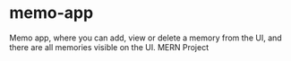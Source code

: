 # memo-app
Memo app, where you can add, view or delete a memory from the UI, and there are all memories visible on the UI. MERN Project
